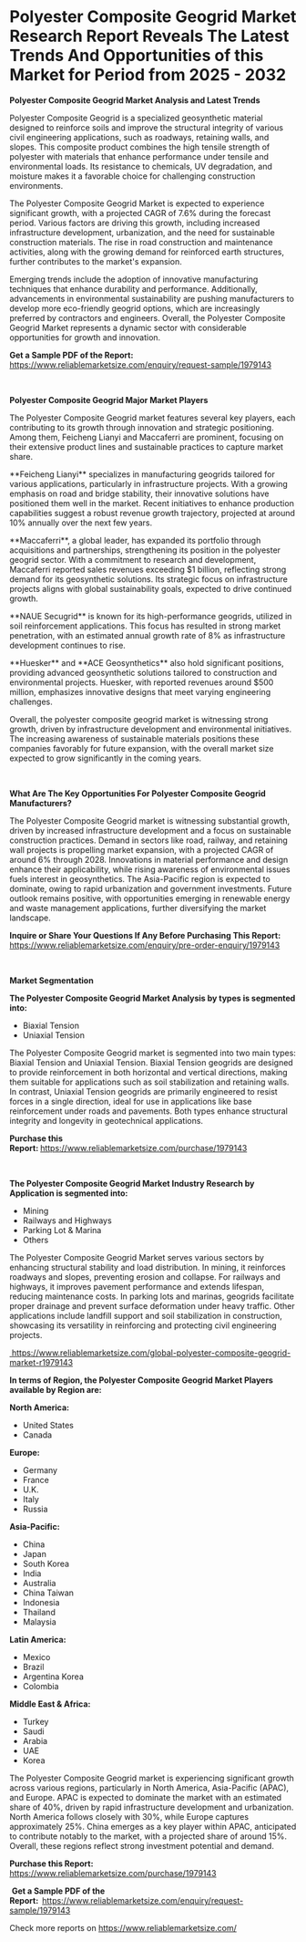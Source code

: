<p><h1>Polyester Composite Geogrid Market Research Report Reveals The Latest Trends And Opportunities of this Market for Period from 2025 - 2032</h1></p><p><strong>Polyester Composite Geogrid Market Analysis and Latest Trends</strong></p>
<p><p>Polyester Composite Geogrid is a specialized geosynthetic material designed to reinforce soils and improve the structural integrity of various civil engineering applications, such as roadways, retaining walls, and slopes. This composite product combines the high tensile strength of polyester with materials that enhance performance under tensile and environmental loads. Its resistance to chemicals, UV degradation, and moisture makes it a favorable choice for challenging construction environments.</p><p>The Polyester Composite Geogrid Market is expected to experience significant growth, with a projected CAGR of 7.6% during the forecast period. Various factors are driving this growth, including increased infrastructure development, urbanization, and the need for sustainable construction materials. The rise in road construction and maintenance activities, along with the growing demand for reinforced earth structures, further contributes to the market's expansion. </p><p>Emerging trends include the adoption of innovative manufacturing techniques that enhance durability and performance. Additionally, advancements in environmental sustainability are pushing manufacturers to develop more eco-friendly geogrid options, which are increasingly preferred by contractors and engineers. Overall, the Polyester Composite Geogrid Market represents a dynamic sector with considerable opportunities for growth and innovation.</p></p>
<p><strong>Get a Sample PDF of the Report:&nbsp;</strong> <a href="https://www.reliablemarketsize.com/enquiry/request-sample/1979143?utm_campaign=1845&utm_medium=2&utm_source=Github&utm_content=ia&utm_term=15012025&utm_id=polyester-composite-geogrid">https://www.reliablemarketsize.com/enquiry/request-sample/1979143</a></p>
<p>&nbsp;</p>
<p><strong>Polyester Composite Geogrid Major Market Players</strong></p>
<p><p>The Polyester Composite Geogrid market features several key players, each contributing to its growth through innovation and strategic positioning. Among them, Feicheng Lianyi and Maccaferri are prominent, focusing on their extensive product lines and sustainable practices to capture market share.</p><p>**Feicheng Lianyi** specializes in manufacturing geogrids tailored for various applications, particularly in infrastructure projects. With a growing emphasis on road and bridge stability, their innovative solutions have positioned them well in the market. Recent initiatives to enhance production capabilities suggest a robust revenue growth trajectory, projected at around 10% annually over the next few years.</p><p>**Maccaferri**, a global leader, has expanded its portfolio through acquisitions and partnerships, strengthening its position in the polyester geogrid sector. With a commitment to research and development, Maccaferri reported sales revenues exceeding $1 billion, reflecting strong demand for its geosynthetic solutions. Its strategic focus on infrastructure projects aligns with global sustainability goals, expected to drive continued growth.</p><p>**NAUE Secugrid** is known for its high-performance geogrids, utilized in soil reinforcement applications. This focus has resulted in strong market penetration, with an estimated annual growth rate of 8% as infrastructure development continues to rise.</p><p>**Huesker** and **ACE Geosynthetics** also hold significant positions, providing advanced geosynthetic solutions tailored to construction and environmental projects. Huesker, with reported revenues around $500 million, emphasizes innovative designs that meet varying engineering challenges.</p><p>Overall, the polyester composite geogrid market is witnessing strong growth, driven by infrastructure development and environmental initiatives. The increasing awareness of sustainable materials positions these companies favorably for future expansion, with the overall market size expected to grow significantly in the coming years.</p></p>
<p>&nbsp;</p>
<p><strong>What Are The Key Opportunities For Polyester Composite Geogrid Manufacturers?</strong></p>
<p><p>The Polyester Composite Geogrid market is witnessing substantial growth, driven by increased infrastructure development and a focus on sustainable construction practices. Demand in sectors like road, railway, and retaining wall projects is propelling market expansion, with a projected CAGR of around 6% through 2028. Innovations in material performance and design enhance their applicability, while rising awareness of environmental issues fuels interest in geosynthetics. The Asia-Pacific region is expected to dominate, owing to rapid urbanization and government investments. Future outlook remains positive, with opportunities emerging in renewable energy and waste management applications, further diversifying the market landscape.</p></p>
<p><strong>Inquire or Share Your Questions If Any Before Purchasing This Report:</strong> <a href="https://www.reliablemarketsize.com/enquiry/pre-order-enquiry/1979143?utm_campaign=1845&utm_medium=2&utm_source=Github&utm_content=ia&utm_term=15012025&utm_id=polyester-composite-geogrid">https://www.reliablemarketsize.com/enquiry/pre-order-enquiry/1979143</a></p>
<p>&nbsp;</p>
<p><strong>Market Segmentation</strong></p>
<p><strong>The Polyester Composite Geogrid Market Analysis by types is segmented into:</strong></p>
<p><ul><li>Biaxial Tension</li><li>Uniaxial Tension</li></ul></p>
<p><p>The Polyester Composite Geogrid market is segmented into two main types: Biaxial Tension and Uniaxial Tension. Biaxial Tension geogrids are designed to provide reinforcement in both horizontal and vertical directions, making them suitable for applications such as soil stabilization and retaining walls. In contrast, Uniaxial Tension geogrids are primarily engineered to resist forces in a single direction, ideal for use in applications like base reinforcement under roads and pavements. Both types enhance structural integrity and longevity in geotechnical applications.</p></p>
<p><strong>Purchase this Report:&nbsp;</strong><a href="https://www.reliablemarketsize.com/purchase/1979143?utm_campaign=1845&utm_medium=2&utm_source=Github&utm_content=ia&utm_term=15012025&utm_id=polyester-composite-geogrid">https://www.reliablemarketsize.com/purchase/1979143</a></p>
<p>&nbsp;</p>
<p><strong>The Polyester Composite Geogrid Market Industry Research by Application is segmented into:</strong></p>
<p><ul><li>Mining</li><li>Railways and Highways</li><li>Parking Lot & Marina</li><li>Others</li></ul></p>
<p><p>The Polyester Composite Geogrid Market serves various sectors by enhancing structural stability and load distribution. In mining, it reinforces roadways and slopes, preventing erosion and collapse. For railways and highways, it improves pavement performance and extends lifespan, reducing maintenance costs. In parking lots and marinas, geogrids facilitate proper drainage and prevent surface deformation under heavy traffic. Other applications include landfill support and soil stabilization in construction, showcasing its versatility in reinforcing and protecting civil engineering projects.</p></p>
<p><a href="https://www.reliablemarketsize.com/global-polyester-composite-geogrid-market-r1979143?utm_campaign=1845&utm_medium=2&utm_source=Github&utm_content=ia&utm_term=15012025&utm_id=polyester-composite-geogrid">&nbsp;https://www.reliablemarketsize.com/global-polyester-composite-geogrid-market-r1979143</a></p>
<p><strong>In terms of Region, the Polyester Composite Geogrid Market Players available by Region are:</strong></p>
<p>
    <p> <strong> North America: </strong>
        <ul>
            <li>United States</li>
            <li>Canada</li>
        </ul>
        </p> 
    <p> <strong> Europe: </strong>
        <ul>
            <li>Germany</li>
            <li>France</li>
            <li>U.K.</li>
            <li>Italy</li>
            <li>Russia</li>
        </ul>
        </p> 
    <p> <strong> Asia-Pacific: </strong>
        <ul>
            <li>China</li>
            <li>Japan</li>
            <li>South Korea</li>
            <li>India</li>
            <li>Australia</li>
            <li>China Taiwan</li>
            <li>Indonesia</li>
            <li>Thailand</li>
            <li>Malaysia</li>
        </ul>
        </p> 
    <p> <strong> Latin America: </strong>
        <ul>
            <li>Mexico</li>
            <li>Brazil</li>
            <li>Argentina Korea</li>
            <li>Colombia</li>
        </ul>
        </p> 
    <p> <strong> Middle East & Africa: </strong>
        <ul>
            <li>Turkey</li>
            <li>Saudi</li>
            <li>Arabia</li>
            <li>UAE</li>
            <li>Korea</li>
        </ul>
    </p>
    </p>
<p><p>The Polyester Composite Geogrid market is experiencing significant growth across various regions, particularly in North America, Asia-Pacific (APAC), and Europe. APAC is expected to dominate the market with an estimated share of 40%, driven by rapid infrastructure development and urbanization. North America follows closely with 30%, while Europe captures approximately 25%. China emerges as a key player within APAC, anticipated to contribute notably to the market, with a projected share of around 15%. Overall, these regions reflect strong investment potential and demand.</p></p>
<p><strong>Purchase this Report: </strong><a href="https://www.reliablemarketsize.com/purchase/1979143?utm_campaign=1845&utm_medium=2&utm_source=Github&utm_content=ia&utm_term=15012025&utm_id=polyester-composite-geogrid">https://www.reliablemarketsize.com/purchase/1979143</a></p>
<p>&nbsp;<strong>Get a Sample PDF of the Report:&nbsp;&nbsp;</strong><a href="https://www.reliablemarketsize.com/enquiry/request-sample/1979143?utm_campaign=1845&utm_medium=2&utm_source=Github&utm_content=ia&utm_term=15012025&utm_id=polyester-composite-geogrid">https://www.reliablemarketsize.com/enquiry/request-sample/1979143</a></p>
<p><strong></strong></p>
<p>Check more reports on <a href="https://www.reliablemarketsize.com/?utm_campaign=1845&utm_medium=2&utm_source=Github&utm_content=ia&utm_term=15012025&utm_id=polyester-composite-geogrid">https://www.reliablemarketsize.com/</a></p>